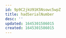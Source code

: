 ```yaml
---
id: 9p9C2jkU91K5Nsowc5wpZ
title: hadSerialNumber
desc: ''
updated: 1645301586015
created: 1645301586015
---
```


